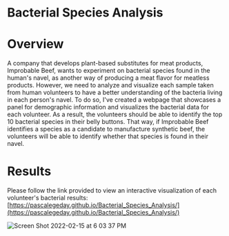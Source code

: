 # Bacterial Species Analysis
# Overview
A company that develops plant-based substitutes for meat products, Improbable Beef, wants to experiment on bacterial species found in the human's navel, as another way of producing a meat flavor for meatless products. However, we need to analyze and visualize each sample taken from human volunteers to have a better understanding of the bacteria living in each person's navel. To do so, I've created a webpage that showcases a panel for demographic information and visualizes the bacterial data for each volunteer. As a result, the volunteers should be able to identify the top 10 bacterial species in their belly buttons. That way, if Improbable Beef identifies a species as a candidate to manufacture synthetic beef, the volunteers will be able to identify whether that species is found in their navel.
# Results
Please follow the link provided to view an interactive visualization of each volunteer's bacterial results: 
[https://pascalegeday.github.io/Bacterial_Species_Analysis/](https://pascalegeday.github.io/Bacterial_Species_Analysis/)

![Screen Shot 2022-02-15 at 6 03 37 PM](https://user-images.githubusercontent.com/94571150/154182362-5f1840fe-bc68-481d-ab6d-7a5f976efde4.png)



